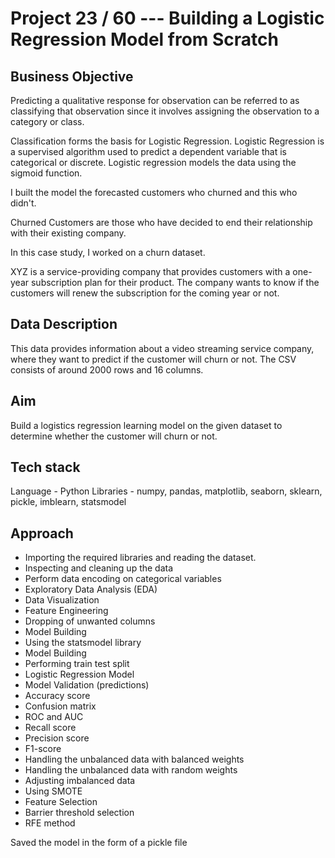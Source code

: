 # Project 23 / 60 --- Building a Logistic Regression Model from Scratch

## Business Objective

Predicting a qualitative response for observation can be referred to as classifying that observation since it involves assigning the observation to a category or class. 

Classification forms the basis for Logistic Regression. 
Logistic Regression is a supervised algorithm used to predict a dependent variable that is categorical or discrete. 
Logistic regression models the data using the sigmoid function.

I built the model the forecasted customers who churned and this who didn't.

Churned Customers are those who have decided to end their relationship with their existing company. 

In this case study, I worked on a churn dataset.

XYZ is a service-providing company that provides customers with a one-year subscription plan for their product. The company wants to know if the customers will renew the subscription for the coming year or not.
 
## Data Description 
This data provides information about a video streaming service company, where they want to predict if the customer will churn or not. The CSV consists of around 2000 rows and 16 columns.
 
## Aim
Build a logistics regression learning model on the given dataset to determine whether the customer will churn or not.
 
## Tech stack 
Language - Python
Libraries - numpy, pandas, matplotlib, seaborn, sklearn, pickle, imblearn, statsmodel
 
## Approach 
- Importing the required libraries and reading the dataset.
- Inspecting and cleaning up the data
- Perform data encoding on categorical variables
- Exploratory Data Analysis (EDA)
- Data Visualization
- Feature Engineering
- Dropping of unwanted columns
- Model Building
- Using the statsmodel library
- Model Building
- Performing train test split
- Logistic Regression Model
- Model Validation (predictions)
- Accuracy score
- Confusion matrix
- ROC and AUC
- Recall score
- Precision score
- F1-score
- Handling the unbalanced data with balanced weights
- Handling the unbalanced data with random weights
- Adjusting imbalanced data
- Using SMOTE
- Feature Selection
- Barrier threshold selection
- RFE method

Saved the model in the form of a pickle file
